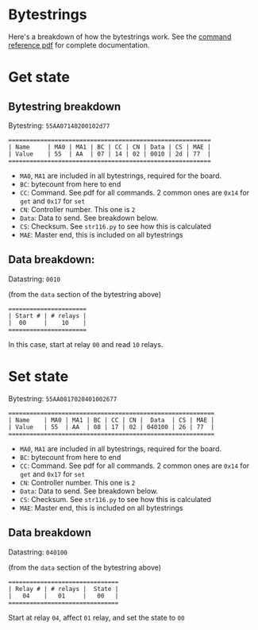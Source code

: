 # Bytestrings
Here's a breakdown of how the bytestrings work. See the [command reference pdf](str116_commands_reference.pdf) for complete documentation.

# Get state
## Bytestring breakdown
Bytestring: `55AA07140200102d77`
```
=========================================================
| Name     | MA0 | MA1 | BC | CC | CN | Data | CS | MAE |
| Value    | 55  | AA  | 07 | 14 | 02 | 0010 | 2d | 77  |
=========================================================
```

* `MA0`, `MA1` are included in all bytestrings, required for the board.
* `BC`: bytecount from here to end
* `CC`: Command. See pdf for all commands. 2 common ones are `0x14` for `get` and `0x17` for `set`
* `CN`: Controller number. This one is `2`
* `Data`: Data to send. See breakdown below.
* `CS`: Checksum. See `str116.py` to see how this is calculated
* `MAE`: Master end, this is included on all bytestrings

## Data breakdown:
Datastring: `0010`

(from the `data` section of the bytestring above)
```
======================
| Start # | # relays |
|  00     |    10    |
======================
```
In this case, start at relay `00` and read `10` relays.

# Set state
Bytestring: `55AA0817020401002677`

```
==========================================================
| Name    | MA0 | MA1 | BC | CC | CN |  Data  | CS | MAE |
| Value   | 55  | AA  | 08 | 17 | 02 | 040100 | 26 | 77  |
==========================================================
```
* `MA0`, `MA1` are included in all bytestrings, required for the board.
* `BC`: bytecount from here to end
* `CC`: Command. See pdf for all commands. 2 common ones are `0x14` for `get` and `0x17` for `set`
* `CN`: Controller number. This one is `2`
* `Data`: Data to send. See breakdown below.
* `CS`: Checksum. See `str116.py` to see how this is calculated
* `MAE`: Master end, this is included on all bytestrings

## Data breakdown
Datastring: `040100`

(from the `data` section of the bytestring above)
```
===============================
| Relay # | # relays |  State |
|   04    |   01     |   00   |
===============================
```
Start at relay `04`, affect `01` relay, and set the state to `00`
